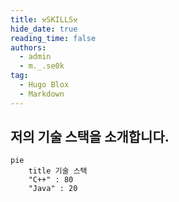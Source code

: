 ```yaml
---
title: ⚒️SKILLS⚒️
hide_date: true
reading_time: false
authors:
  - admin
  - m._.se0k
tag:
  - Hugo Blox
  - Markdown
---
```


## 저의 기술 스택을 소개합니다.

<style>
  /* Mermaid 파이 차트 스타일 */
  .mermaid .pieChart text {
    fill: white; /* 글자 색상을 흰색으로 설정 */
  }

  /* 파이 차트 각 섹션의 색상 */
  .mermaid .section-0 {
    fill: #ff6347; /* 첫 번째 섹션의 색상을 토마토색으로 */
  }

  .mermaid .section-1 {
    fill: #4682b4; /* 두 번째 섹션의 색상을 스틸 블루로 */
  }
</style>

```mermaid
pie
    title 기술 스택
    "C++" : 80
    "Java" : 20

